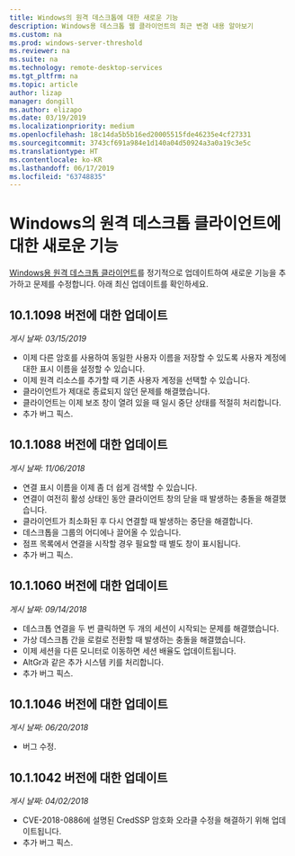 ```yaml
---
title: Windows의 원격 데스크톱에 대한 새로운 기능
description: Windows용 데스크톱 웹 클라이언트의 최근 변경 내용 알아보기
ms.custom: na
ms.prod: windows-server-threshold
ms.reviewer: na
ms.suite: na
ms.technology: remote-desktop-services
ms.tgt_pltfrm: na
ms.topic: article
author: lizap
manager: dongill
ms.author: elizapo
ms.date: 03/19/2019
ms.localizationpriority: medium
ms.openlocfilehash: 18c14da5b5b16ed20005515fde46235e4cf27331
ms.sourcegitcommit: 3743cf691a984e1d140a04d50924a3a0a19c3e5c
ms.translationtype: HT
ms.contentlocale: ko-KR
ms.lasthandoff: 06/17/2019
ms.locfileid: "63748835"
---
```

# <a name="whats-new-for-the-remote-desktop-client-on-windows"></a>Windows의 원격 데스크톱 클라이언트에 대한 새로운 기능

[Windows용 원격 데스크톱 클라이언트](windows.md)를 정기적으로 업데이트하여 새로운 기능을 추가하고 문제를 수정합니다. 아래 최신 업데이트를 확인하세요.

## <a name="updates-for-version-1011098"></a>10.1.1098 버전에 대한 업데이트
*게시 날짜: 03/15/2019*

- 이제 다른 암호를 사용하여 동일한 사용자 이름을 저장할 수 있도록 사용자 계정에 대한 표시 이름을 설정할 수 있습니다.
- 이제 원격 리소스를 추가할 때 기존 사용자 계정을 선택할 수 있습니다.
- 클라이언트가 제대로 종료되지 않던 문제를 해결했습니다.
- 클라이언트는 이제 보조 창이 열려 있을 때 일시 중단 상태를 적절히 처리합니다.
- 추가 버그 픽스.

## <a name="updates-for-version-1011088"></a>10.1.1088 버전에 대한 업데이트
*게시 날짜: 11/06/2018*

- 연결 표시 이름을 이제 좀 더 쉽게 검색할 수 있습니다.
- 연결이 여전히 활성 상태인 동안 클라이언트 창의 닫을 때 발생하는 충돌을 해결했습니다.
- 클라이언트가 최소화된 후 다시 연결할 때 발생하는 중단을 해결합니다.
- 데스크톱을 그룹의 어디에나 끌어올 수 있습니다.
- 점프 목록에서 연결을 시작할 경우 필요할 때 별도 창이 표시됩니다.
- 추가 버그 픽스.

## <a name="updates-for-version-1011060"></a>10.1.1060 버전에 대한 업데이트
*게시 날짜: 09/14/2018*

- 데스크톱 연결을 두 번 클릭하면 두 개의 세션이 시작되는 문제를 해결했습니다.
- 가상 데스크톱 간을 로컬로 전환할 때 발생하는 충돌을 해결했습니다.
- 이제 세션을 다른 모니터로 이동하면 세션 배율도 업데이트됩니다. 
- AltGr과 같은 추가 시스템 키를 처리합니다.
- 추가 버그 픽스.

## <a name="updates-for-version-1011046"></a>10.1.1046 버전에 대한 업데이트
*게시 날짜: 06/20/2018*

- 버그 수정.

## <a name="updates-for-version-1011042"></a>10.1.1042 버전에 대한 업데이트
*게시 날짜: 04/02/2018*

- CVE-2018-0886에 설명된 CredSSP 암호화 오라클 수정을 해결하기 위해 업데이트됩니다.
- 추가 버그 픽스.
